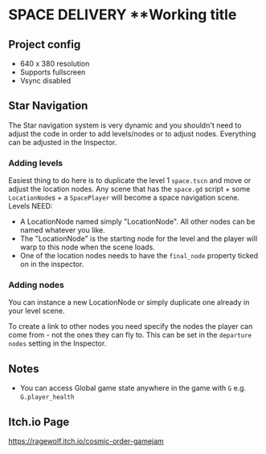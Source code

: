 # SPACE DELIVERY \*\*Working title

## Project config

- 640 x 380 resolution
- Supports fullscreen
- Vsync disabled

## Star Navigation

The Star navigation system is very dynamic and you shouldn't need to adjust the code in order to add levels/nodes or to adjust nodes. Everything can be adjusted in the Inspector.

### Adding levels

Easiest thing to do here is to duplicate the level 1 `space.tscn` and move or adjust the location nodes. Any scene that has the `space.gd` script + some `LocationNode`s + a `SpacePlayer` will become a space navigation scene.
Levels NEED:

- A LocationNode named simply "LocationNode". All other nodes can be named whatever you like.
- The "LocationNode" is the starting node for the level and the player will warp to this node when the scene loads.
- One of the location nodes needs to have the `final_node` property ticked on in the inspector.

### Adding nodes

You can instance a new LocationNode or simply duplicate one already in your level scene.

To create a link to other nodes you need specify the nodes the player can come from - not the ones they can fly to. This can be set in the `departure nodes` setting in the Inspector.

## Notes

- You can access Global game state anywhere in the game with `G` e.g. `G.player_health`

## Itch.io Page

https://ragewolf.itch.io/cosmic-order-gamejam
